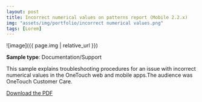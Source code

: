```yaml
---
layout: post
title: Incorrect numerical values on patterns report (Mobile 2.2.x)
img: "assets/img/portfolio/incorrect numerical values.png"
tags: [Lorem]
---
```


![image]({{ page.img | relative_url }})

**Sample type**: Documentation/Support

This sample explains troubleshooting procedures for an issue with incorrect numerical values in the OneTouch web and mobile apps.The audience was OneTouch Customer Care.

[Download the PDF](_portfolio/jj-numerical.pdf)

